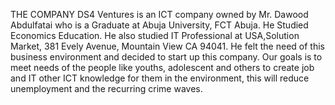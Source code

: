 THE COMPANY
DS4 Ventures is an ICT company owned by Mr. Dawood Abdulfatai who is a Graduate at Abuja University, FCT Abuja. He Studied Economics Education. He also studied IT Professional at USA,Solution Market, 381 Evely Avenue, Mountain View CA 94041. He felt the need of this business environment and decided to start up this company.
Our goals is to meet needs of the people like youths, adolescent and others to create job and IT other ICT knowledge for them in the environment, this will reduce unemployment and the recurring crime waves.
